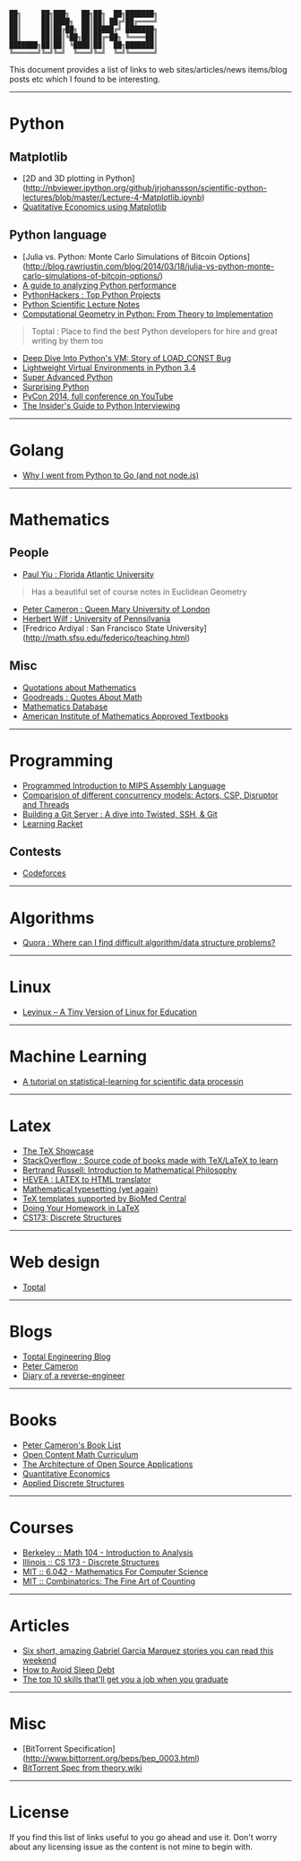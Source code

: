 ```
██╗     ██╗███╗   ██╗██╗  ██╗███████╗
██║     ██║████╗  ██║██║ ██╔╝██╔════╝
██║     ██║██╔██╗ ██║█████╔╝ ███████╗
██║     ██║██║╚██╗██║██╔═██╗ ╚════██║
███████╗██║██║ ╚████║██║  ██╗███████║
╚══════╝╚═╝╚═╝  ╚═══╝╚═╝  ╚═╝╚══════╝
```

This document provides a list of links to web sites/articles/news items/blog posts etc which I found to be interesting.

---

# Python

## Matplotlib

* [2D and 3D plotting in Python]      (http://nbviewer.ipython.org/github/jrjohansson/scientific-python-lectures/blob/master/Lecture-4-Matplotlib.ipynb)
* [Quatitative Economics using Matplotlib](http://quant-econ.net/matplotlib.html)

## Python language

* [Julia vs. Python: Monte Carlo Simulations of Bitcoin Options] (http://blog.rawrjustin.com/blog/2014/03/18/julia-vs-python-monte-carlo-simulations-of-bitcoin-options/)
* [A guide to analyzing Python performance](http://www.huyng.com/posts/python-performance-analysis/)
* [PythonHackers : Top Python Projects](http://pythonhackers.com/top-python-projects/)
* [Python Scientific Lecture Notes](http://scipy-lectures.github.io/index.html)
* [Computational Geometry in Python: From Theory to Implementation](http://www.toptal.com/python/computational-geometry-in-python-from-theory-to-implementation)
> Toptal : Place to find the best Python developers for hire and great writing by them too

* [Deep Dive Into Python's VM: Story of LOAD_CONST Bug](https://doar-e.github.io/blog/2014/04/17/deep-dive-into-pythons-vm-story-of-load_const-bug/)
* [Lightweight Virtual Environments in Python 3.4](http://www.drdobbs.com/architecture-and-design/lightweight-virtual-environments-in-pyth/240167069)
* [Super Advanced Python](https://speakerdeck.com/kitanata/superadvancedpython)
* [Surprising Python](http://ballingt.com/2014/03/23/surprising-python.html)
* [PyCon 2014, full conference on YouTube](http://www.leaseweblabs.com/2014/04/pycon-us-2014-full-conference-youtube-138-videos/)
* [The Insider's Guide to Python Interviewing](http://www.toptal.com/python#hiring-guide)

---


# Golang

* [Why I went from Python to Go (and not node.js)](http://jordanorelli.com/post/31533769172/why-i-went-from-python-to-go-and-not-node-js)

---

# Mathematics

## People

* [Paul Yiu : Florida Atlantic University](http://math.fau.edu/Yiu/Geometry.html)
> Has a beautiful set of course notes in Euclidean Geometry

* [Peter Cameron : Queen Mary University of London](http://www.maths.qmul.ac.uk/~pjc/)
* [Herbert Wilf : University of Pennsilvania](http://www.math.upenn.edu/~wilf/)
* [Fredrico Ardiyal : San Francisco State University] (http://math.sfsu.edu/federico/teaching.html)

## Misc

* [Quotations about Mathematics](http://www.pleacher.com/mp/mquotes/mquotes.html)
* [Goodreads : Quotes About Math](https://www.goodreads.com/quotes/tag/math)
* [Mathematics Database](https://failsa.com/resource-database/mathematics/)
* [American Institute of Mathematics Approved Textbooks](http://aimath.org/textbooks/approved-textbooks/)

---

# Programming

* [Programmed Introduction to MIPS Assembly Language](http://chortle.ccsu.edu/AssemblyTutorial/index.html)
* [Comparision of different concurrency models: Actors, CSP, Disruptor and Threads](http://java-is-the-new-c.blogspot.ru/2014/01/comparision-of-different-concurrency.html)
* [Building a Git Server : A dive into Twisted, SSH, & Git](https://medium.com/joltem-an-open-incubator/1dfb89adca1d)
* [Learning Racket](http://artyom.me/learning-racket-1)

## Contests

* [Codeforces](http://codeforces.com/)

---

# Algorithms

* [Quora : Where can I find difficult algorithm/data structure problems?](http://www.quora.com/Algorithms/Where-can-I-find-difficult-algorithm-data-structure-problems)

---

# Linux

* [Levinux – A Tiny Version of Linux for Education](http://mikelev.in/ux/)

---

# Machine Learning

* [A tutorial on statistical-learning for scientific data processin](http://scikit-learn.org/stable/tutorial/statistical_inference/index.html)

---

# Latex

* [The TeX Showcase](https://www.tug.org/texshowcase/)
* [StackOverflow : Source code of books made with TeX/LaTeX to learn](http://stackoverflow.com/questions/614197/source-code-of-books-made-with-tex-latex-to-learn)
* [Bertrand Russell: Introduction to Mathematical Philosophy](http://people.umass.edu/klement/russell-imp.html)
* [HEVEA : LATEX to HTML translator](http://hevea.inria.fr/)
* [Mathematical typesetting (yet again)](http://cameroncounts.wordpress.com/2011/01/05/mathematical-typesetting-yet-again/)
* [TeX templates supported by BioMed Central](http://www.biomedcentral.com/authors/tex)
* [Doing Your Homework in LaTeX](http://joshldavis.com/2014/02/12/doing-your-homework-in-latex/)
* [CS173: Discrete Structures](http://courses.engr.illinois.edu/cs173/sp2012/Homework/index.html)

---

# Web design

* [Toptal](http://www.toptal.com/)

---

# Blogs

* [Toptal Engineering Blog](http://www.toptal.com/blog)
* [Peter Cameron](http://cameroncounts.wordpress.com/)
* [Diary of a reverse-engineer](http://doar-e.github.io/)

---

# Books

* [Peter Cameron's Book List](http://cameroncounts.wordpress.com/books/)
* [Open Content Math Curriculum](http://linear.ups.edu/curriculum.html)
* [The Architecture of Open Source Applications](http://aosabook.org/en/index.html)
* [Quantitative Economics](http://quant-econ.net/index.html)
* [Applied Discrete Structures](http://faculty.uml.edu/klevasseur/ads2/)

---

# Courses

* [Berkeley :: Math 104 - Introduction to Analysis](http://people.seas.harvard.edu/~chr/104.S12/hw/)
* [Illinois :: CS 173 - Discrete Structures](http://courses.engr.illinois.edu/cs173/sp2012/index.html)
* [MIT :: 6.042 - Mathematics For Computer Science](http://courses.csail.mit.edu/6.042/fall13/class-material.shtml)
* [MIT :: Combinatorics: The Fine Art of Counting](http://ocw.mit.edu/high-school/mathematics/combinatorics-the-fine-art-of-counting/index.htm)

---

# Articles

* [Six short, amazing Gabriel Garcia Marquez stories you can read this weekend](http://www.vox.com/2014/4/18/5628546/gabriel-garcia-marquez-stories-you-can-read-this-weekend)
* [How to Avoid Sleep Debt](http://healthysleep.med.harvard.edu/railroad-sleep/getting-sleep/sleep-debt)
* [The top 10 skills that'll get you a job when you graduate](http://targetjobs.co.uk/careers-advice/career-planning/273051-the-top-10-skills-thatll-get-you-a-job-when-you-graduate)

---

# Misc

* [BitTorrent Specification] (http://www.bittorrent.org/beps/bep_0003.html)
* [BitTorrent Spec from theory.wiki](https://wiki.theory.org/BitTorrentSpecification)

---

# License

If you find this list of links useful to you go ahead and use it. Don't worry about any licensing issue as the content is not mine to begin with.